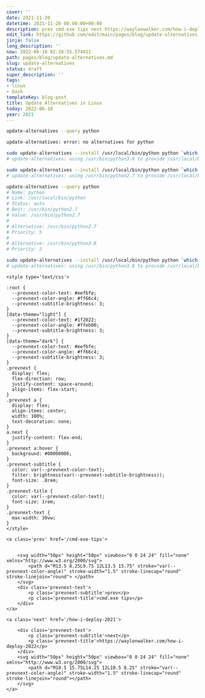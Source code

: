 ```yaml
---
cover: ''
date: 2021-11-20
datetime: 2021-11-20 00:00:00+00:00
description: prev cmd.exe tips next https://waylonwalker.com/how-i-deploy-2022
edit_link: https://github.com/edit/main/pages/blog/update-alternatives.md
jinja: false
long_description: ''
now: 2022-06-10 02:38:55.574011
path: pages/blog/update-alternatives.md
slug: update-alternatives
status: draft
super_description: ''
tags:
- linux
- bash
templateKey: blog-post
title: Update Alternatives in Linux
today: 2022-06-10
year: 2021
---
```


``` bash
update-alternatives --query python
```

``` bash
update-alternatives: error: no alternatives for python
```

``` bash
sudo update-alternatives --install /usr/local/bin/python python `which python3.8` 2
# update-alternatives: using /usr/bin/python3.8 to provide /usr/local/bin/python (python) in auto mode

sudo update-alternatives --install /usr/local/bin/python python `which python2.7` 5
# update-alternatives: using /usr/bin/python2.7 to provide /usr/local/bin/python (python) in auto mode

update-alternatives --query python
# Name: python
# Link: /usr/local/bin/python
# Status: auto
# Best: /usr/bin/python2.7
# Value: /usr/bin/python2.7
# 
# Alternative: /usr/bin/python2.7
# Priority: 5
# 
# Alternative: /usr/bin/python3.8
# Priority: 2

sudo update-alternatives --install /usr/local/bin/python python `which python3.8` 20
# update-alternatives: using /usr/bin/python3.8 to provide /usr/local/bin/python (python) in auto mode
```
<div class='prevnext'>

    <style type='text/css'>

    :root {
      --prevnext-color-text: #eefbfe;
      --prevnext-color-angle: #ff66c4;
      --prevnext-subtitle-brightness: 3;
    }
    [data-theme="light"] {
      --prevnext-color-text: #1f2022;
      --prevnext-color-angle: #ffeb00;
      --prevnext-subtitle-brightness: 3;
    }
    [data-theme="dark"] {
      --prevnext-color-text: #eefbfe;
      --prevnext-color-angle: #ff66c4;
      --prevnext-subtitle-brightness: 3;
    }
    .prevnext {
      display: flex;
      flex-direction: row;
      justify-content: space-around;
      align-items: flex-start;
    }
    .prevnext a {
      display: flex;
      align-items: center;
      width: 100%;
      text-decoration: none;
    }
    a.next {
      justify-content: flex-end;
    }
    .prevnext a:hover {
      background: #00000006;
    }
    .prevnext-subtitle {
      color: var(--prevnext-color-text);
      filter: brightness(var(--prevnext-subtitle-brightness));
      font-size: .8rem;
    }
    .prevnext-title {
      color: var(--prevnext-color-text);
      font-size: 1rem;
    }
    .prevnext-text {
      max-width: 30vw;
    }
    </style>
    
    <a class='prev' href='/cmd-exe-tips'>
    

        <svg width="50px" height="50px" viewbox="0 0 24 24" fill="none" xmlns="http://www.w3.org/2000/svg">
            <path d="M13.5 8.25L9.75 12L13.5 15.75" stroke="var(--prevnext-color-angle)" stroke-width="1.5" stroke-linecap="round" stroke-linejoin="round"> </path>
        </svg>
        <div class='prevnext-text'>
            <p class='prevnext-subtitle'>prev</p>
            <p class='prevnext-title'>cmd.exe tips</p>
        </div>
    </a>
    
    <a class='next' href='/how-i-deploy-2021'>
    
        <div class='prevnext-text'>
            <p class='prevnext-subtitle'>next</p>
            <p class='prevnext-title'>https://waylonwalker.com/how-i-deploy-2022</p>
        </div>
        <svg width="50px" height="50px" viewbox="0 0 24 24" fill="none" xmlns="http://www.w3.org/2000/svg">
            <path d="M10.5 15.75L14.25 12L10.5 8.25" stroke="var(--prevnext-color-angle)" stroke-width="1.5" stroke-linecap="round" stroke-linejoin="round"></path>
        </svg>
    </a>
  </div>